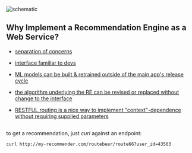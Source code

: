 


![schematic](https://raw.github.com/alexland/recommender-service/master/assets/schematic-1.png)

## Why Implement a Recommendation Engine as a Web Service?

* [separation of concerns](#separation-of-concerns)

* [interface familiar to devs](#familiar-to-devs)

* [ML models can be built & retrained outside of the main app's release cycle](#)

* [the algorithm underlying the RE can be revised or replaced without change to the interface](#)

* [RESTFUL routing is a nice way to implement "context"-dependence without requiring supplied parameters](#)

##

to get a recommendation, just *_curl_* against an endpoint:

    curl http://my-recommender.com/routebeer/route66?user_id=43563



